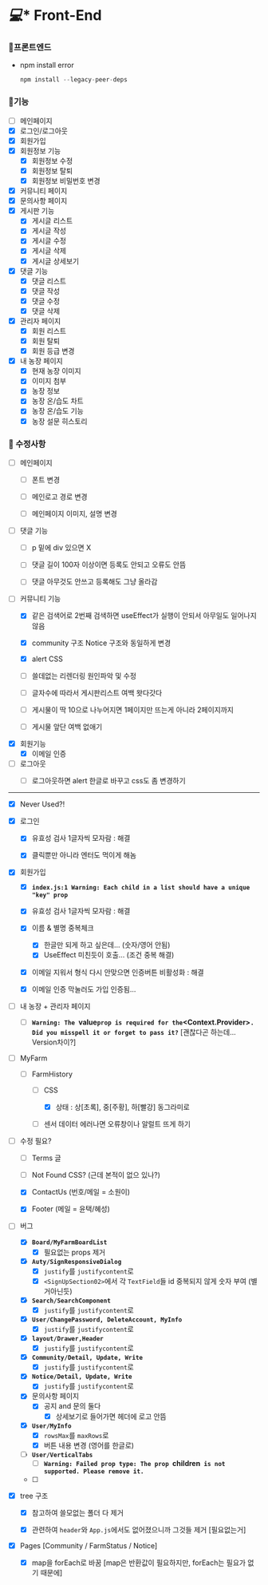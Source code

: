 # *‍💻** Front-End

### 📌프론트엔드

- npm install error
  ```jsx
  npm install --legacy-peer-deps
  ```

### 📌기능

- [ ] 메인페이지
- [x] 로그인/로그아웃
- [x] 회원가입
- [x] 회원정보 기능
  - [x] 회원정보 수정
  - [x] 회원정보 탈퇴
  - [x] 회원정보 비밀번호 변경
- [x] 커뮤니티 페이지
- [x] 문의사항 페이지
- [x] 게시판 기능
  - [x] 게시글 리스트
  - [x] 게시글 작성
  - [x] 게시글 수정
  - [x] 게시글 삭제
  - [x] 게시글 상세보기
- [x] 댓글 기능
  - [x] 댓글 리스트
  - [x] 댓글 작성
  - [x] 댓글 수정
  - [x] 댓글 삭제
- [x] 관리자 페이지
  - [x] 회원 리스트
  - [x] 회원 탈퇴
  - [x] 회원 등급 변경
- [x] 내 농장 페이지
  - [x] 현재 농장 이미지
  - [x] 이미지 첨부
  - [x] 농장 정보
  - [x] 농장 온/습도 차트
  - [x] 농장 온/습도 기능
  - [x] 농장 설문 히스토리

### 📌 수정사항

- [ ] 메인페이지
  - [ ] 폰트 변경
  - [ ] 메인로고 경로 변경
  - [ ] 메인페이지 이미지, 설명 변경



- [ ] 댓글 기능
  - [ ] p 밑에 div 있으면 X
  - [ ] 댓글 길이 100자 이상이면 등록도 안되고 오류도 안뜸
  - [ ] 댓글 아무것도 안쓰고 등록해도 그냥 올라감


- [ ] 커뮤니티 기능
  - [x] 같은 검색어로 2번째 검색하면 useEffect가 실행이 안되서 아무일도 일어나지 않음
  - [x] community 구조 Notice 구조와 동일하게 변경
  - [x] alert CSS
  - [ ] 쓸데없는 리렌더링 원인파악 및 수정
  - [ ] 글자수에 따라서 게시판리스트 여백 왓다갓다
  - [ ] 게시물이 딱 10으로 나누어지면 1페이지만 뜨는게 아니라 2페이지까지
  - [ ] 게시물 앞단 여백 없애기 



- [x] 회원기능
  - [x] 이메일 인증

- [ ] 로그아웃
  - [ ] 로그아웃하면 alert 한글로 바꾸고 css도 좀 변경하기



---

- [x] Never Used?!



- [x] 로그인
  - [x] 유효성 검사 1글자씩 모자람 : 해결
  - [x] 클릭뿐만 아니라 엔터도 먹이게 해놈



- [x] 회원가입
  - [x] **`index.js:1 Warning: Each child in a list should have a unique "key" prop`**
  - [x] 유효성 검사 1글자씩 모자람 : 해결
  - [x] 이름 & 별명 중복체크
    - [x] 한글만 되게 하고 싶은데... (숫자/영어 안됨)
    - [x] UseEffect 미친듯이 호출... (조건 중복 해결)
  - [x] 이메일 지워서 형식 다시 안맞으면 인증버튼 비활성화 : 해결
  - [x] 이메일 인증 막눌러도 가입 인증됨...



- [ ] 내 농장 + 관리자 페이지
  - [ ] **`Warning: The `value` prop is required for the `<Context.Provider>`. Did you misspell it or forget to pass it?`** [괜찮다곤 하는데... Version차이?]



- [ ] MyFarm
  - [ ] FarmHistory
    - [ ] CSS
      - [x] 상태 : 상[초록], 중[주황], 하[빨강] 동그라미로
    - [ ] 센서 데이터 에러나면 오류창이나 알럴트 뜨게 하기



- [ ] 수정 필요?
  - [ ] Terms 글
  - [ ] Not Found CSS? (근데 본적이 없으 있나?)
  - [x] ContactUs (번호/메일 = 소원이)
  - [x] Footer (메일 = 윤택/혜성)



- [ ] 버그
  - [x] **`Board/MyFarmBoardList`** 
    - [x] 필요없는 props 제거
  - [x] **`Auty/SignResponsiveDialog`**
    - [x] `justify`를 `justifycontent`로
    - [x] `<SignUpSection02>`에서 각 `TextField`들 id 중복되지 않게 숫자 부여 (별거아닌듯)
  - [x] **`Search/SearchComponent`**
    - [x] `justify`를 `justifycontent`로
  - [x] **`User/ChangePassword, DeleteAccount, MyInfo`**
    - [x] `justify`를 `justifycontent`로
  - [x] **`layout/Drawer,Header`**
    - [x] `justify`를 `justifycontent`로
  - [x] **`Community/Detail, Update, Write`**
    - [x] `justify`를 `justifycontent`로
  - [x] **`Notice/Detail, Update, Write`**
    - [x] `justify`를 `justifycontent`로
  - [x] 문의사항 페이지
    - [x] 공지 and 문의 둘다
      - [x] 상세보기로 들어가면 헤더에 로고 안뜸
  - [x] **`User/MyInfo`**
    - [x] `rowsMax`를 `maxRows`로
    - [x] 버튼 내용 변경 (영어를 한글로)
  - [ ] **`User/VerticalTabs`**
    - [ ] **`Warning: Failed prop type: The prop `children` is not supported. Please remove it.`**
  - [ ] 



- [x] tree 구조
  - [x] 참고하여 쓸모없는 폴더 다 제거
  - [x] 관련하여 `header`와 `App.js`에서도 없어졌으니까 그것들 제거 [필요없는거]



- [x] Pages [Community / FarmStatus / Notice]
  - [x] map을 forEach로 바꿈 [map은 반환값이 필요하지만, forEach는 필요가 없기 때문에]
